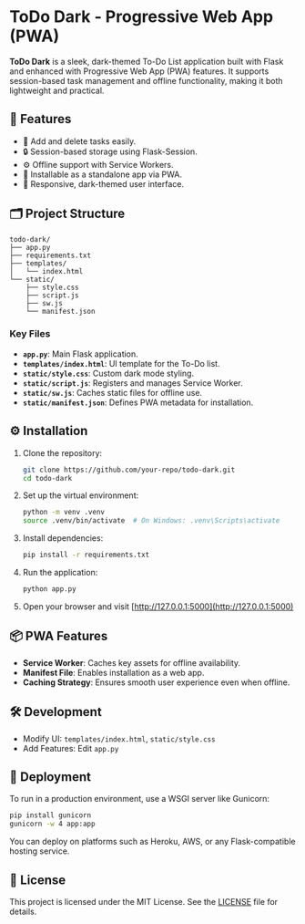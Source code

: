 
# ToDo Dark - Progressive Web App (PWA)

**ToDo Dark** is a sleek, dark-themed To-Do List application built with Flask and enhanced with Progressive Web App (PWA) features. It supports session-based task management and offline functionality, making it both lightweight and practical.

## 🚀 Features

- 📝 Add and delete tasks easily.
- 🔒 Session-based storage using Flask-Session.
- ⚙️ Offline support with Service Workers.
- 📱 Installable as a standalone app via PWA.
- 🌙 Responsive, dark-themed user interface.

## 🗂 Project Structure

```
todo-dark/
├── app.py
├── requirements.txt
├── templates/
│   └── index.html
└── static/
    ├── style.css
    ├── script.js
    ├── sw.js
    └── manifest.json
```

### Key Files

- **`app.py`**: Main Flask application.
- **`templates/index.html`**: UI template for the To-Do list.
- **`static/style.css`**: Custom dark mode styling.
- **`static/script.js`**: Registers and manages Service Worker.
- **`static/sw.js`**: Caches static files for offline use.
- **`static/manifest.json`**: Defines PWA metadata for installation.

## ⚙️ Installation

1. Clone the repository:
   ```bash
   git clone https://github.com/your-repo/todo-dark.git
   cd todo-dark
   ```

2. Set up the virtual environment:
   ```bash
   python -m venv .venv
   source .venv/bin/activate  # On Windows: .venv\Scripts\activate
   ```

3. Install dependencies:
   ```bash
   pip install -r requirements.txt
   ```

4. Run the application:
   ```bash
   python app.py
   ```

5. Open your browser and visit [http://127.0.0.1:5000](http://127.0.0.1:5000)

## 📦 PWA Features

- **Service Worker**: Caches key assets for offline availability.
- **Manifest File**: Enables installation as a web app.
- **Caching Strategy**: Ensures smooth user experience even when offline.

## 🛠 Development

- Modify UI: `templates/index.html`, `static/style.css`
- Add Features: Edit `app.py`

## 🚀 Deployment

To run in a production environment, use a WSGI server like Gunicorn:

```bash
pip install gunicorn
gunicorn -w 4 app:app
```

You can deploy on platforms such as Heroku, AWS, or any Flask-compatible hosting service.

## 📄 License

This project is licensed under the MIT License. See the [LICENSE](LICENSE) file for details.
